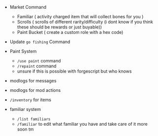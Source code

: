 - Market Command
  - Familiar ( activity charged item that will collect bones for you )
  - Scrolls ( scrolls of different rarity/difficulty (i dont know if you think these should be rewards or just buyable))
  - Paint Bucket ( create a custom role with a hex code)
- Update `go fishing` Command
- Paint System
  - `/use paint` command 
  - `/repaint` command
  - unsure if this is possible with forgescript but who knows

- modlogs for messages
- modlogs for mod actions

- `/inventory` for items
- familiar system
  - `/list familiars`
  - `/familiar` to edit what familiar you have and take care of it
more soon tm
